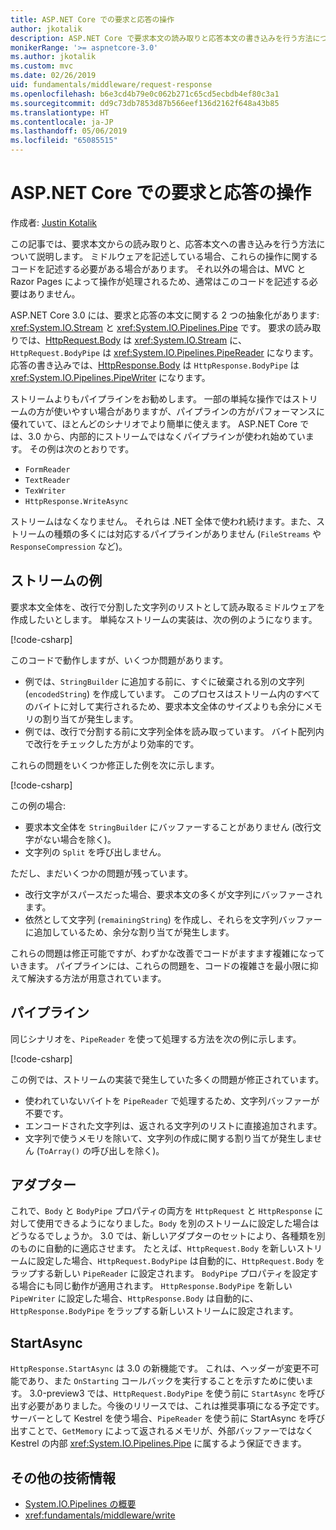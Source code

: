 ```yaml
---
title: ASP.NET Core での要求と応答の操作
author: jkotalik
description: ASP.NET Core で要求本文の読み取りと応答本文の書き込みを行う方法について説明します。
monikerRange: '>= aspnetcore-3.0'
ms.author: jkotalik
ms.custom: mvc
ms.date: 02/26/2019
uid: fundamentals/middleware/request-response
ms.openlocfilehash: b6e3cd4b79e0c062b271c65cd5ecbdb4ef80c3a1
ms.sourcegitcommit: dd9c73db7853d87b566eef136d2162f648a43b85
ms.translationtype: HT
ms.contentlocale: ja-JP
ms.lasthandoff: 05/06/2019
ms.locfileid: "65085515"
---
```

# <a name="request-and-response-operations-in-aspnet-core"></a>ASP.NET Core での要求と応答の操作

作成者: [Justin Kotalik](https://github.com/jkotalik)

この記事では、要求本文からの読み取りと、応答本文への書き込みを行う方法について説明します。 ミドルウェアを記述している場合、これらの操作に関するコードを記述する必要がある場合があります。 それ以外の場合は、MVC と Razor Pages によって操作が処理されるため、通常はこのコードを記述する必要はありません。

ASP.NET Core 3.0 には、要求と応答の本文に関する 2 つの抽象化があります: <xref:System.IO.Stream> と <xref:System.IO.Pipelines.Pipe> です。 要求の読み取りでは、[HttpRequest.Body](xref:Microsoft.AspNetCore.Http.HttpRequest.Body) は <xref:System.IO.Stream> に、`HttpRequest.BodyPipe` は <xref:System.IO.Pipelines.PipeReader> になります。 応答の書き込みでは、[HttpResponse.Body](xref:Microsoft.AspNetCore.Http.HttpResponse.Body) は `HttpResponse.BodyPipe` は <xref:System.IO.Pipelines.PipeWriter> になります。

ストリームよりもパイプラインをお勧めします。 一部の単純な操作ではストリームの方が使いやすい場合がありますが、パイプラインの方がパフォーマンスに優れていて、ほとんどのシナリオでより簡単に使えます。 ASP.NET Core では、3.0 から、内部的にストリームではなくパイプラインが使われ始めています。 その例は次のとおりです。

- `FormReader`
- `TextReader`
- `TexWriter`
- `HttpResponse.WriteAsync`

ストリームはなくなりません。 それらは .NET 全体で使われ続けます。また、ストリームの種類の多くには対応するパイプラインがありません (`FileStreams` や `ResponseCompression` など)。

## <a name="stream-examples"></a>ストリームの例

要求本文全体を、改行で分割した文字列のリストとして読み取るミドルウェアを作成したいとします。 単純なストリームの実装は、次の例のようになります。

[!code-csharp[](request-response/samples/3.x/RequestResponseSample/Startup.cs?name=GetListOfStringsFromStream)]

このコードで動作しますが、いくつか問題があります。

- 例では、`StringBuilder` に追加する前に、すぐに破棄される別の文字列 (`encodedString`) を作成しています。 このプロセスはストリーム内のすべてのバイトに対して実行されるため、要求本文全体のサイズよりも余分にメモリの割り当てが発生します。
- 例では、改行で分割する前に文字列全体を読み取っています。 バイト配列内で改行をチェックした方がより効率的です。

これらの問題をいくつか修正した例を次に示します。

[!code-csharp[](request-response/samples/3.x/RequestResponseSample/Startup.cs?name=GetListOfStringsFromStreamMoreEfficient)]

この例の場合:

- 要求本文全体を `StringBuilder` にバッファーすることがありません (改行文字がない場合を除く)。
- 文字列の `Split` を呼び出しません。

ただし、まだいくつかの問題が残っています。

- 改行文字がスパースだった場合、要求本文の多くが文字列にバッファーされます。
- 依然として文字列 (`remainingString`) を作成し、それらを文字列バッファーに追加しているため、余分な割り当てが発生します。

これらの問題は修正可能ですが、わずかな改善でコードがますます複雑になっていきます。 パイプラインには、これらの問題を、コードの複雑さを最小限に抑えて解決する方法が用意されています。

## <a name="pipelines"></a>パイプライン

同じシナリオを、`PipeReader` を使って処理する方法を次の例に示します。

[!code-csharp[](request-response/samples/3.x/RequestResponseSample/Startup.cs?name=GetListOfStringFromPipe)]

この例では、ストリームの実装で発生していた多くの問題が修正されています。

- 使われていないバイトを `PipeReader` で処理するため、文字列バッファーが不要です。
- エンコードされた文字列は、返される文字列のリストに直接追加されます。
- 文字列で使うメモリを除いて、文字列の作成に関する割り当てが発生しません (`ToArray()` の呼び出しを除く)。

## <a name="adapters"></a>アダプター

これで、`Body` と `BodyPipe` プロパティの両方を `HttpRequest` と `HttpResponse` に対して使用できるようになりました。`Body` を別のストリームに設定した場合はどうなるでしょうか。 3.0 では、新しいアダプターのセットにより、各種類を別のものに自動的に適応させます。 たとえば、`HttpRequest.Body` を新しいストリームに設定した場合、`HttpRequest.BodyPipe` は自動的に、`HttpRequest.Body` をラップする新しい `PipeReader` に設定されます。 `BodyPipe` プロパティを設定する場合にも同じ動作が適用されます。 `HttpResponse.BodyPipe` を新しい `PipeWriter` に設定した場合、`HttpResponse.Body` は自動的に、`HttpResponse.BodyPipe` をラップする新しいストリームに設定されます。

## <a name="startasync"></a>StartAsync

`HttpResponse.StartAsync` は 3.0 の新機能です。 これは、ヘッダーが変更不可能であり、また `OnStarting` コールバックを実行することを示すために使います。 3.0-preview3 では、`HttpRequest.BodyPipe` を使う前に `StartAsync` を呼び出す必要がありました。今後のリリースでは、これは推奨事項になる予定です。 サーバーとして Kestrel を使う場合、`PipeReader` を使う前に StartAsync を呼び出すことで、`GetMemory` によって返されるメモリが、外部バッファーではなく Kestrel の内部 <xref:System.IO.Pipelines.Pipe> に属するよう保証できます。

## <a name="additional-resources"></a>その他の技術情報

- [System.IO.Pipelines の概要](https://devblogs.microsoft.com/dotnet/system-io-pipelines-high-performance-io-in-net/)
- <xref:fundamentals/middleware/write>